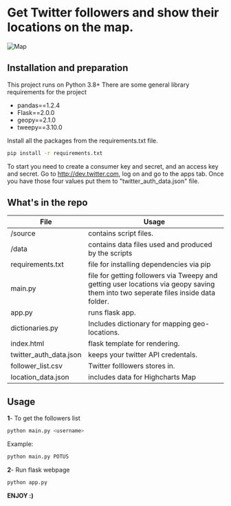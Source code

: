 # Get Twitter followers and show their locations on the map.

![Map](https://repository-images.githubusercontent.com/368354512/d7c6c600-b75a-11eb-9dbf-d8f963245419)

## Installation and preparation

This project runs on Python 3.8+ 
There are some general library requirements for the project
- pandas==1.2.4
- Flask==2.0.0
- geopy==2.1.0
- tweepy==3.10.0

Install all the packages from the requirements.txt file.
```bash
pip install -r requirements.txt
```
To start you need to create a consumer key and secret, and an access key and secret. Go to http://dev.twitter.com, log on and go to the apps tab. Once you have those four values put them to "twitter_auth_data.json" file.

## What's in the repo

| File | Usage |
| ------ | ------ |
|/source | contains script files.|
|/data | contains data files used and produced by the scripts|
|requirements.txt | file for installing dependencies via pip|
|main.py | file for getting followers via Tweepy and getting user locations via geopy saving them into two seperate files inside data folder.|
|app.py | runs flask app.|
|dictionaries.py | Includes dictionary for mapping geo-locations.|
|index.html | flask template for rendering.|
|twitter_auth_data.json | keeps your twitter API credentals.|
|follower_list.csv | Twitter folllowers stores in.|
|location_data.json | includes data for Highcharts Map|

## Usage
**1**- To get the followers list
```bash
python main.py <username>
```
Example: 
```bash
python main.py POTUS
```
**2**- Run flask webpage
```bash
python app.py
```
**ENJOY :)**
